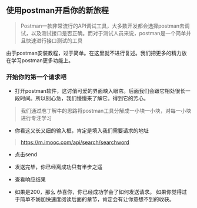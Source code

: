 ## 使用postman开启你的新旅程

> Postman一款非常流行的API调试工具，大多数开发都会选择postman去调试，以及测试接口是否正确。而对于测试人员来说，postman是一个简单并且快速进行接口测试的工具

由于postman安装教程，过于简单。在这里就不进行复述。我们把更多的精力放在学习postman更多功能上。


### 开始你的第一个请求吧

- 打开postman软件，这讨俏可爱的界面映入眼帘。后面我们会跟它相处很长一段时间。所以别心急，我们慢慢来了解它。得到它的芳心。

> 我们通过庖丁解牛的思路将postman工具分解成一小块一小块，对每一小块进行专注学习

- 你看这又长又细的输入框，肯定是填入我们需要请求的地址 

> https://m.imooc.com/api/search/searchword

- 点击send

- 发送完毕，你已经离成功只有半步之遥

- 查看响应结果


- 如果是200，那么
恭喜你，你已经成功学会了如何发送请求。
如果你觉得过于简单不妨加快速度阅读后面的章节，肯定会有让你意想不到的收获。
